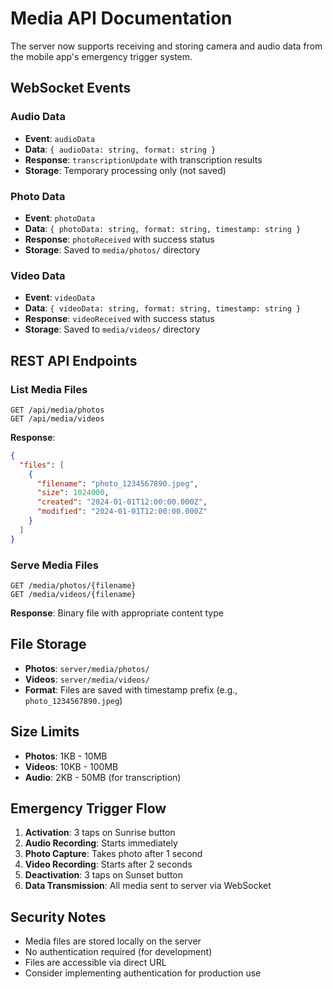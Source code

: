 # Media API Documentation

The server now supports receiving and storing camera and audio data from the mobile app's emergency trigger system.

## WebSocket Events

### Audio Data
- **Event**: `audioData`
- **Data**: `{ audioData: string, format: string }`
- **Response**: `transcriptionUpdate` with transcription results
- **Storage**: Temporary processing only (not saved)

### Photo Data
- **Event**: `photoData`
- **Data**: `{ photoData: string, format: string, timestamp: string }`
- **Response**: `photoReceived` with success status
- **Storage**: Saved to `media/photos/` directory

### Video Data
- **Event**: `videoData`
- **Data**: `{ videoData: string, format: string, timestamp: string }`
- **Response**: `videoReceived` with success status
- **Storage**: Saved to `media/videos/` directory

## REST API Endpoints

### List Media Files
```
GET /api/media/photos
GET /api/media/videos
```

**Response**:
```json
{
  "files": [
    {
      "filename": "photo_1234567890.jpeg",
      "size": 1024000,
      "created": "2024-01-01T12:00:00.000Z",
      "modified": "2024-01-01T12:00:00.000Z"
    }
  ]
}
```

### Serve Media Files
```
GET /media/photos/{filename}
GET /media/videos/{filename}
```

**Response**: Binary file with appropriate content type

## File Storage

- **Photos**: `server/media/photos/`
- **Videos**: `server/media/videos/`
- **Format**: Files are saved with timestamp prefix (e.g., `photo_1234567890.jpeg`)

## Size Limits

- **Photos**: 1KB - 10MB
- **Videos**: 10KB - 100MB
- **Audio**: 2KB - 50MB (for transcription)

## Emergency Trigger Flow

1. **Activation**: 3 taps on Sunrise button
2. **Audio Recording**: Starts immediately
3. **Photo Capture**: Takes photo after 1 second
4. **Video Recording**: Starts after 2 seconds
5. **Deactivation**: 3 taps on Sunset button
6. **Data Transmission**: All media sent to server via WebSocket

## Security Notes

- Media files are stored locally on the server
- No authentication required (for development)
- Files are accessible via direct URL
- Consider implementing authentication for production use 